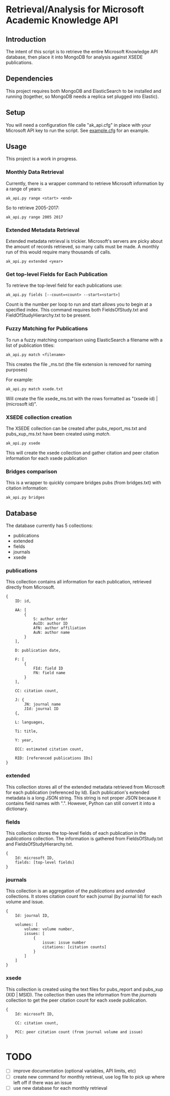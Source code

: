 # Retrieval/Analysis for Microsoft Academic Knowledge API

## Introduction

The intent of this script is to retrieve the entire Microsoft Knowledge API database, then place it into MongoDB for analysis against XSEDE publications.

## Dependencies

This project requires both MongoDB and ElasticSearch to be installed and running (together, so MongoDB needs a replica set plugged into Elastic).

## Setup

You will need a configuration file calle "ak_api.cfg" in place with your Microsoft API key to run the script. See [example.cfg](example.cfg) for an example.

## Usage

This project is a work in progress.

### Monthly Data Retrieval

Currently, there is a wrapper command to retrieve Microsoft information by a range of years:

    ak_api.py range <start> <end>
    
So to retrieve 2005-2017:

    ak_api.py range 2005 2017
    
### Extended Metadata Retrieval

Extended metadata retrieval is trickier. Microsoft's servers are picky about the amount of records retrieved, so many calls must be made. A monthly run of this would require many thousands of calls.

    ak_api.py extended <year>
    
### Get top-level Fields for Each Publication

To retrieve the top-level field for each publications use:

    ak_api.py fields [--count=<count> --start=<start>]
    
Count is the number per loop to run and start allows you to begin at a specified index. This command requires both FieldsOfStudy.txt and FieldOfStudyHierarchy.txt to be present.

### Fuzzy Matching for Publications

To run a fuzzy matching comparison using ElasticSearch a filename with a list of publication titles:

    ak_api.py match <filename>

This creates the file <filename>_ms.txt (the file extension is removed for naming purposes)

For example:

    ak_api.py match xsede.txt 
    
Will create the file xsede_ms.txt with the rows formatted as "(xsede id) | (microsoft id)".

### XSEDE collection creation

The XSEDE collection can be created after pubs_report_ms.txt and pubs_xup_ms.txt have been created using *match*.

    ak_api.py xsede
    
This will create the xsede collection and gather citation and peer citation information for each xsede publication

### Bridges comparison

This is a wrapper to quickly compare bridges pubs (from bridges.txt) with citation information:

    ak_api.py bridges

## Database

The database currently has 5 collections:

- publications
- extended
- fields
- journals
- xsede

### publications

This collection contains all information for each publication, retrieved directly from Microsoft.

```
{
    ID: id,
    
    AA: [
        {
            S: author order
            AuID: author ID
            AfN: author affiliation
            AuN: author name
        }
    ],
    
    D: publication date,
    
    F: [
        {
            FId: field ID
            FN: field name
        }
    ],
    
    CC: citation count,
    
    J: {
        JN: journal name
        JId: journal ID
    {,
    
    L: languages,
    
    Ti: title,
    
    Y: year,
    
    ECC: estimated citation count,
    
    RID: [referenced publications IDs]
}
```

### extended

This collection stores all of the extended metadata retrieved from Microsoft for each publication (referenced by Id). Each publication's extended metadata is a long JSON string. This string is not proper JSON because it contains field names with ".". However, Python can still convert it into a dictionary.

### fields

This collection stores the top-level fields of each publication in the *publications* collection. The information is gathered from FieldsOfStudy.txt and FieldsOfStudyHierarchy.txt.

```
{
    Id: microsoft ID,
    fields: [top-level fields]
}
```

### journals

This collection is an aggregation of the *publications* and *extended* collections. It stores citation count for each journal (by journal Id) for each volume and issue.

```
{
    Id: journal ID,
    
    volumes: [
        volume: volume number,
        issues: [
            {
                issue: issue number
                citations: [citation counts]
            }
        ]
    ]
}
```

### xsede
    
This collection is created using the text files for pubs_report and pubs_xup (XID | MSID). The collection then uses the information from the *journals* collection to get the peer citation count for each xsede publication.

```
{
    Id: microsoft ID,
    
    CC: citation count,
    
    PCC: peer citation count (from journal volume and issue)
}
```

# TODO

- [ ] improve documentation (optional variables, API limits, etc)
- [ ] create new command for monthly retrieval, use log file to pick up where left off if there was an issue
- [ ] use new database for each monthly retrieval
